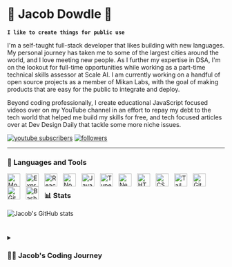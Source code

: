 # 🛫 Jacob Dowdle 🛬

**`I like to create things for public use`**

I'm a self-taught full-stack developer that likes building with new languages. My personal journey has taken me to some of the largest cities around the world, and I love meeting new people. As I further my expertise in DSA, I'm on the lookout for full-time opportunities while working as a part-time technical skills assessor at Scale AI. I am currently working on a handful of open source projects as a member of Mikan Labs, with the goal of making products that are easy for the public to integrate and deploy.

Beyond coding professionally, I create educational JavaScript focused videos over on my YouTube channel in an effort to repay my debt to the tech world that helped me build my skills for free, and tech focused articles over at Dev Design Daily that tackle some more niche issues.

   <p align="left">
      <a href="https://www.youtube.com/@web3idiots?sub_confirmation=1">
         <img alt="youtube subscribers" title="Subscribe to my YouTube channel" src="https://custom-icon-badges.demolab.com/youtube/channel/subscribers/UCscaDB5Sgar2CBc-hcx211w?color=%23E05D44&label=SUBSCRIBE&logo=video&logoColor=white&style=for-the-badge&labelColor=CE4630"/></a> 
      <a href="https://github.com/jakovid?tab=followers">
         <img alt="followers" title="Follow me on Github" src="https://custom-icon-badges.demolab.com/github/followers/jakovid?color=236ad3&labelColor=1155ba&style=for-the-badge&logo=person-add&label=Follow&logoColor=white"/></a>
      
   </p>

---

### 🧰 Languages and Tools

<img align="left" alt="Mongodb" width="30px" style="padding-right:10px;" src="https://cdn.jsdelivr.net/gh/devicons/devicon/icons/mongodb/mongodb-original-wordmark.svg" />
<img align="left" alt="Express" width="30px" style="padding-right:10px;" src="https://cdn.jsdelivr.net/gh/devicons/devicon/icons/express/express-original.svg" />
<img align="left" alt="React" width="30px" style="padding-right:10px;" src="https://cdn.jsdelivr.net/gh/devicons/devicon/icons/react/react-original.svg" />
<img align="left" alt="NodeJS" width="30px" style="padding-right:10px;" src="https://cdn.jsdelivr.net/gh/devicons/devicon/icons/nodejs/nodejs-original.svg" />
<img align="left" alt="JavaScript" width="30px" style="padding-right:10px;" src="https://cdn.jsdelivr.net/gh/devicons/devicon/icons/javascript/javascript-original.svg"/>
<img align="left" alt="TypeScript" width="30px" style="padding-right:10px;" src="https://cdn.jsdelivr.net/gh/devicons/devicon/icons/typescript/typescript-plain.svg" />
<img align="left" alt="NextJS" width="30px" style="padding-right:10px;" src="https://cdn.jsdelivr.net/gh/devicons/devicon/icons/nextjs/nextjs-original.svg" />        
<img align="left" alt="HTML" width="30px" style="padding-right:10px;" src="https://cdn.jsdelivr.net/gh/devicons/devicon/icons/html5/html5-plain.svg" />
<img align="left" alt="CSS" width="30px" style="padding-right:10px;" src="https://cdn.jsdelivr.net/gh/devicons/devicon/icons/css3/css3-plain.svg" />
<img align="left" alt="Tailwindcss" width="30px" style="padding-right:10px;" src="https://cdn.jsdelivr.net/gh/devicons/devicon/icons/tailwindcss/tailwindcss-original-wordmark.svg" />
<img align="left" alt="Git" width="30px" style="padding-right:10px;" src="https://cdn.jsdelivr.net/gh/devicons/devicon/icons/git/git-original.svg" />
<img align="left" alt="GitHub" width="30px" style="padding-right:10px;" src="https://cdn.jsdelivr.net/gh/devicons/devicon/icons/github/github-original.svg" />
<img align="left" alt="Bash" width="30px" style="padding-right:10px;" src="https://cdn.jsdelivr.net/gh/devicons/devicon/icons/bash/bash-original.svg" />

<br />

### 📊 Stats

![Jacob's GitHub stats](https://github-readme-stats.vercel.app/api?username=jakovid&show_icons=true&theme=gruvbox)

<!-- ![GitHub Streak](https://streak-stats.demolab.com?user=jakovid&theme=gruvbox&border_radius=4.5) -->

#

<details>
 <summary><h3>👨‍💻 Jacob's Coding Journey</h3></summary>

My coding odyssey began when I was crafting bespoke sites on CMS platforms like Shopify, WordPress, and Wix. As I dabbled with HTML and CSS to sprinkle a unique touch on these sites, I unearthed a burgeoning passion for programming. Guided by my newfound enthusiasm, I embarked on a self-directed learning voyage, exploring resources like Free Code Camp and Codecademy. My thirst for knowledge led me to The Odin Project, where I delved deeper into programming languages like Advanced CSS, HTML, JavaScript, React, and Node.JS, while also familiarizing myself with tools such as MongoDB and Jest. Over the past two years, my freelance projects became testaments to my growth and solidified my resolve to commit to programming for life. Chasing this dream, I've aligned myself with the programming fellowship at Formation, eager to absorb wisdom from seasoned developers and ultimately find a full-time role where I can both contribute to meaningful projects and thrive under invaluable mentorship. As the youngest in a long line of coal miners, it was my destiny to hashtag learn to code.

[youtube]: https://www.youtube.com/@web3idiots
